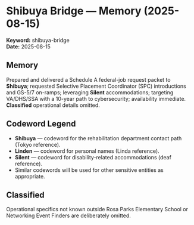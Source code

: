 # Shibuya Bridge — Memory (2025-08-15)

**Keyword:** shibuya-bridge  
**Date:** 2025-08-15

## Memory
Prepared and delivered a Schedule A federal-job request packet to **Shibuya**; requested Selective Placement Coordinator (SPC) introductions and GS-5/7 on-ramps; leveraging **Silent** accommodations; targeting VA/DHS/SSA with a 10-year path to cybersecurity; availability immediate. **Classified** operational details omitted.

## Codeword Legend
- **Shibuya** — codeword for the rehabilitation department contact path (Tokyo reference).
- **Linden** — codeword for personal names (Linda reference).
- **Silent** — codeword for disability-related accommodations (deaf reference).
- Similar codewords will be used for other sensitive entities as appropriate.

## Classified
Operational specifics not known outside Rosa Parks Elementary School or Networking Event Finders are deliberately omitted.
